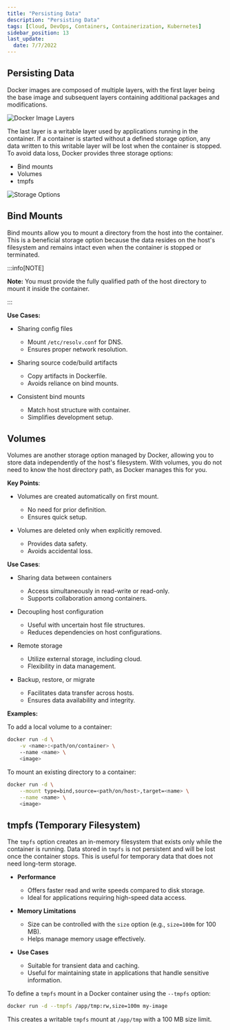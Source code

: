 ```yaml
---
title: "Persisting Data"
description: "Persisting Data"
tags: [Cloud, DevOps, Containers, Containerization, Kubernetes]
sidebar_position: 13
last_update:
  date: 7/7/2022
---
```


## Persisting Data

Docker images are composed of multiple layers, with the first layer being the base image and subsequent layers containing additional packages and modifications. 

![Docker Image Layers](/img/docs/dp-docker-image-layers.png)

The last layer is a writable layer used by applications running in the container. If a container is started without a defined storage option, any data written to this writable layer will be lost when the container is stopped. To avoid data loss, Docker provides three storage options:

- Bind mounts 
- Volumes 
- tmpfs

![Storage Options](/img/docs/dp-storage-options.png)

## Bind Mounts

Bind mounts allow you to mount a directory from the host into the container. This is a beneficial storage option because the data resides on the host's filesystem and remains intact even when the container is stopped or terminated. 

:::info[NOTE]

**Note:** You must provide the fully qualified path of the host directory to mount it inside the container.

:::


**Use Cases:**

- Sharing config files

  - Mount `/etc/resolv.conf` for DNS.
  - Ensures proper network resolution.

- Sharing source code/build artifacts

  - Copy artifacts in Dockerfile.
  - Avoids reliance on bind mounts.

- Consistent bind mounts

  - Match host structure with container.
  - Simplifies development setup.

## Volumes

Volumes are another storage option managed by Docker, allowing you to store data independently of the host's filesystem. With volumes, you do not need to know the host directory path, as Docker manages this for you.

**Key Points**:

- Volumes are created automatically on first mount.
  - No need for prior definition.
  - Ensures quick setup.

- Volumes are deleted only when explicitly removed.
  - Provides data safety.
  - Avoids accidental loss.

**Use Cases**:

- Sharing data between containers
  - Access simultaneously in read-write or read-only.
  - Supports collaboration among containers.

- Decoupling host configuration
  - Useful with uncertain host file structures.
  - Reduces dependencies on host configurations.

- Remote storage
  - Utilize external storage, including cloud.
  - Flexibility in data management.

- Backup, restore, or migrate
  - Facilitates data transfer across hosts.
  - Ensures data availability and integrity.

**Examples:**

To add a local volume to a container:

```bash
docker run -d \
    -v <name>:<path/on/container> \ 
    --name <name> \
    <image>
```

To mount an existing directory to a container:

```bash
docker run -d \
    --mount type=bind,source=<path/on/host>,target=<name> \
    --name <name> \
    <image>
```


## tmpfs (Temporary Filesystem)

The `tmpfs` option creates an in-memory filesystem that exists only while the container is running. Data stored in `tmpfs` is not persistent and will be lost once the container stops. This is useful for temporary data that does not need long-term storage.

- **Performance**  
  - Offers faster read and write speeds compared to disk storage.  
  - Ideal for applications requiring high-speed data access.

- **Memory Limitations**  
  - Size can be controlled with the `size` option (e.g., `size=100m` for 100 MB).  
  - Helps manage memory usage effectively.

- **Use Cases**  
  - Suitable for transient data and caching.  
  - Useful for maintaining state in applications that handle sensitive information.

To define a `tmpfs` mount in a Docker container using the `--tmpfs` option:  

```bash
docker run -d --tmpfs /app/tmp:rw,size=100m my-image
```  

This creates a writable `tmpfs` mount at `/app/tmp` with a 100 MB size limit.